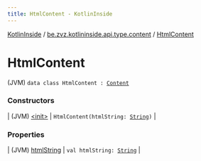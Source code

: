 ```yaml
---
title: HtmlContent - KotlinInside
---
```


[KotlinInside](../../index.html) / [be.zvz.kotlininside.api.type.content](../index.html) / [HtmlContent](./index.html)

# HtmlContent

(JVM) `data class HtmlContent : `[`Content`](../-content.html)

### Constructors

| (JVM) [&lt;init&gt;](-init-.html) | `HtmlContent(htmlString: `[`String`](https://kotlinlang.org/api/latest/jvm/stdlib/kotlin/-string/index.html)`)` |

### Properties

| (JVM) [htmlString](html-string.html) | `val htmlString: `[`String`](https://kotlinlang.org/api/latest/jvm/stdlib/kotlin/-string/index.html) |

